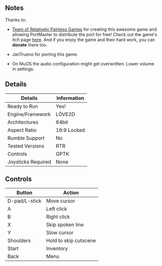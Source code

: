 ## Notes

Thanks to:
* [Team of Relatively Painless Games](https://linktr.ee/relativelypainlessgames) for creating this awesome game and allowing PortMaster to distribute the port for free! Check out the game's itch page [here](https://apicici.itch.io/dumbass-smartass). And if you enjoy the game and their hard work, you can **donate** there too.
* JanTrueno for porting this game. 

* On MuOS the audio configuration might get overwritten. Lower volume in settings. 


## Details

| Details          | Information  |
|----------------------|----------------|
| Ready to Run        | Yes!           |
| Engine/Framework   | LÖVE2D         |
| Architectures      | 64bit          |
| Aspect Ratio       | 16:9 Locked    |
| Rumble Support     | No             |
| Tested Versions    | RTR            |
| Controls          | GPTK           |
| Joysticks Required | None           |

## Controls

| Button  | Action               |
|-------------|--------------------------|
| D-pad/L-stick | Move cursor             |
| A           | Left click               |
| B           | Right click              |
| X           | Skip spoken line         |
| Y           | Slow cursor              |
| Shoulders   | Hold to skip cutscene    |
| Start       | Inventory                |
| Back        | Menu                     |



